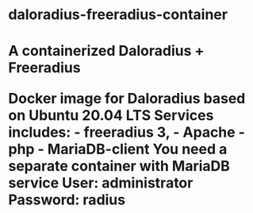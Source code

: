 # daloradius-freeradius-container
 <h1>A containerized Daloradius + Freeradius
 
 </p>
    Docker image for Daloradius based on Ubuntu 20.04 LTS
    Services includes:
    - freeradius 3, 
    - Apache
    - php
    - MariaDB-client
    You need a separate container with MariaDB service
    User: administrator Password: radius

